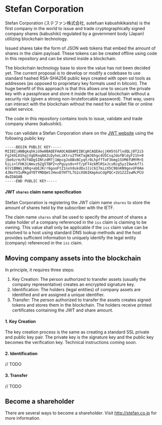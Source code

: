 # Stefan Corporation

Stefan Corporation (ステファン株式会社, sutefuan kabushikikaisha) is the first company in the world to issue and trade cryptographically signed company shares (kabushiki) regulated by a government body (Japan) utilizing blockchain technology.

Issued shares take the form of JSON web tokens that embed the amount of shares in the claim payload. These tokens can be created offline using code in this repository and can be stored inside a blockchain.

The blockchain technology base to store the value has not been decided yet. The current proposal is to develop or modify a codebase to use standard hashed RSA-SHA256 public keys created with open ssl tools as addresses (as opposed to proprietary key formats used in bitcoin). The huge benefit of this approach is that this allows one to secure the private key with a passphrase and store it inside the actual blockchain without a security risk (given a strong non-bruteforcable password). That way, users can interact with the blockchain without the need for a wallet file or online wallet service.

The code in this repository contains tools to issue, validate and trade company shares (kabushiki).

You can validate a Stefan Corporation share on the [JWT website](http://jwt.io) using the following public key

    -----BEGIN PUBLIC KEY-----
    MIIBIjANBgkqhkiG9w0BAQEFAAOCAQ8AMIIBCgKCAQEAojjKH5tGflndQLj0T2i5
    Fg24XLKShgjVgERoq8A2LDyheLiKtru2ThKTagWJ6hgc4U5CsqJdofBldyF21h+0
    jbe6zrm/RzYADgSINtzdM7j1WpcgJo8BsNCyqY/0LhpffToF3kmg1SVM6fUMYMrE
    hiLs+lFHK3iNmvz6Zg5TBP2+zPguys0v+Ff/pFT4zkMlRSxJcsRcg5yzI9wnkf7i
    6lV1BNWijKRq+abEJKrr6gooFtZ1nxVdukdQvJJiC6I7mizX5C98nKN9govUF0Am
    4JNxYVIuMkgdY0TYMDQmtJHevD7HTTL7G2cXO6IKmpkoCdgPQC+2U122ZswMcPCU
    dwIDAQAB
    -----END PUBLIC KEY-----
    

#### JWT `shares` claim name specification

Stefan Corporation is registering the JWT claim name `shares` to store the amount of shares held by the subscriber with the IETF.

The claim name `shares` shall be used to specify the amount of shares a stake holder of a company referenced in the `iss` claim is claiming to be owning. This value shall only be applicable if the `iss` claim value can be resolved to a host using standard DNS lookup methods and the host provides sufficient information to uniquely identify the legal entity (company) referenced in the `iss` claim.

## Moving company assets into the blockchain

In principle, it requires three steps:

1. Key Creation: The person authorized to transfer assets (usually the company representative) creates an encrypted signature key.
2. Identification: The holders (legal entities) of company assets are identified and are assigned a unique identifier.
3. Transfer: The person authorized to transfer the assets creates signed tokens and stores them in the blockchain. The holders receive printed certificates containing the JWT and share amount.

#### 1. Key Creation

The key creation process is the same as creating a standard SSL private and public key pair. The private key is the signature key and the public key becomes the verification key. Technical instructions coming soon.

#### 2. Identification

// TODO

#### 3. Transfer

// TODO

## Become a shareholder

There are several ways to become a shareholder. Visit http://stefan.co.jp for more information.
